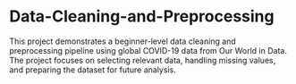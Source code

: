 # Data-Cleaning-and-Preprocessing
This project demonstrates a beginner-level data cleaning and preprocessing pipeline using global COVID-19 data from Our World in Data. The project focuses on selecting relevant data, handling missing values, and preparing the dataset for future analysis.
